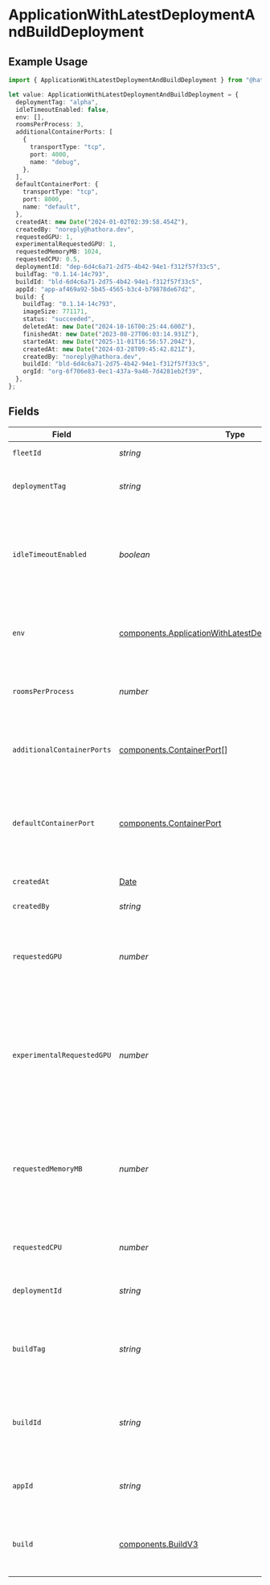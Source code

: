 # ApplicationWithLatestDeploymentAndBuildDeployment

## Example Usage

```typescript
import { ApplicationWithLatestDeploymentAndBuildDeployment } from "@hathora/cloud-sdk-typescript/models/components";

let value: ApplicationWithLatestDeploymentAndBuildDeployment = {
  deploymentTag: "alpha",
  idleTimeoutEnabled: false,
  env: [],
  roomsPerProcess: 3,
  additionalContainerPorts: [
    {
      transportType: "tcp",
      port: 4000,
      name: "debug",
    },
  ],
  defaultContainerPort: {
    transportType: "tcp",
    port: 8000,
    name: "default",
  },
  createdAt: new Date("2024-01-02T02:39:58.454Z"),
  createdBy: "noreply@hathora.dev",
  requestedGPU: 1,
  experimentalRequestedGPU: 1,
  requestedMemoryMB: 1024,
  requestedCPU: 0.5,
  deploymentId: "dep-6d4c6a71-2d75-4b42-94e1-f312f57f33c5",
  buildTag: "0.1.14-14c793",
  buildId: "bld-6d4c6a71-2d75-4b42-94e1-f312f57f33c5",
  appId: "app-af469a92-5b45-4565-b3c4-b79878de67d2",
  build: {
    buildTag: "0.1.14-14c793",
    imageSize: 771171,
    status: "succeeded",
    deletedAt: new Date("2024-10-16T00:25:44.600Z"),
    finishedAt: new Date("2023-08-27T06:03:14.931Z"),
    startedAt: new Date("2025-11-01T16:56:57.204Z"),
    createdAt: new Date("2024-03-28T09:45:42.821Z"),
    createdBy: "noreply@hathora.dev",
    buildId: "bld-6d4c6a71-2d75-4b42-94e1-f312f57f33c5",
    orgId: "org-6f706e83-0ec1-437a-9a46-7d4281eb2f39",
  },
};
```

## Fields

| Field                                                                                                                                                     | Type                                                                                                                                                      | Required                                                                                                                                                  | Description                                                                                                                                               | Example                                                                                                                                                   |
| --------------------------------------------------------------------------------------------------------------------------------------------------------- | --------------------------------------------------------------------------------------------------------------------------------------------------------- | --------------------------------------------------------------------------------------------------------------------------------------------------------- | --------------------------------------------------------------------------------------------------------------------------------------------------------- | --------------------------------------------------------------------------------------------------------------------------------------------------------- |
| `fleetId`                                                                                                                                                 | *string*                                                                                                                                                  | :heavy_minus_sign:                                                                                                                                        | The id of the fleet.                                                                                                                                      |                                                                                                                                                           |
| `deploymentTag`                                                                                                                                           | *string*                                                                                                                                                  | :heavy_minus_sign:                                                                                                                                        | Arbitrary metadata associated with a deployment.                                                                                                          | alpha                                                                                                                                                     |
| `idleTimeoutEnabled`                                                                                                                                      | *boolean*                                                                                                                                                 | :heavy_check_mark:                                                                                                                                        | Option to shut down processes that have had no new connections or rooms<br/>for five minutes.                                                             |                                                                                                                                                           |
| `env`                                                                                                                                                     | [components.ApplicationWithLatestDeploymentAndBuildEnv](../../models/components/applicationwithlatestdeploymentandbuildenv.md)[]                          | :heavy_check_mark:                                                                                                                                        | The environment variable that our process will have access to at runtime.                                                                                 |                                                                                                                                                           |
| `roomsPerProcess`                                                                                                                                         | *number*                                                                                                                                                  | :heavy_check_mark:                                                                                                                                        | Governs how many [rooms](https://hathora.dev/docs/concepts/hathora-entities#room) can be scheduled in a process.                                          | 3                                                                                                                                                         |
| `additionalContainerPorts`                                                                                                                                | [components.ContainerPort](../../models/components/containerport.md)[]                                                                                    | :heavy_check_mark:                                                                                                                                        | Additional ports your server listens on.                                                                                                                  | {<br/>"transportType": "tcp",<br/>"port": 4000,<br/>"name": "debug"<br/>}                                                                                 |
| `defaultContainerPort`                                                                                                                                    | [components.ContainerPort](../../models/components/containerport.md)                                                                                      | :heavy_check_mark:                                                                                                                                        | A container port object represents the transport configruations for how your server will listen.                                                          |                                                                                                                                                           |
| `createdAt`                                                                                                                                               | [Date](https://developer.mozilla.org/en-US/docs/Web/JavaScript/Reference/Global_Objects/Date)                                                             | :heavy_check_mark:                                                                                                                                        | When the deployment was created.                                                                                                                          |                                                                                                                                                           |
| `createdBy`                                                                                                                                               | *string*                                                                                                                                                  | :heavy_check_mark:                                                                                                                                        | N/A                                                                                                                                                       | noreply@hathora.dev                                                                                                                                       |
| `requestedGPU`                                                                                                                                            | *number*                                                                                                                                                  | :heavy_minus_sign:                                                                                                                                        | The number of GPUs allocated to your process. Must be an integer.<br/>If not provided, the requested GPU is 0.                                            | 1                                                                                                                                                         |
| `experimentalRequestedGPU`                                                                                                                                | *number*                                                                                                                                                  | :heavy_minus_sign:                                                                                                                                        | EXPERIMENTAL - this feature is in closed beta.<br/>The number of GPUs allocated to your process. Must be an integer.<br/>If not provided, the requested GPU is 0. | 1                                                                                                                                                         |
| `requestedMemoryMB`                                                                                                                                       | *number*                                                                                                                                                  | :heavy_check_mark:                                                                                                                                        | The amount of memory allocated to your process. By default, this is capped<br/>at 8192 MB, but can be increased further on the Enterprise tier.           | 1024                                                                                                                                                      |
| `requestedCPU`                                                                                                                                            | *number*                                                                                                                                                  | :heavy_check_mark:                                                                                                                                        | The number of cores allocated to your process.                                                                                                            | 0.5                                                                                                                                                       |
| `deploymentId`                                                                                                                                            | *string*                                                                                                                                                  | :heavy_check_mark:                                                                                                                                        | System generated id for a deployment.                                                                                                                     | dep-6d4c6a71-2d75-4b42-94e1-f312f57f33c5                                                                                                                  |
| `buildTag`                                                                                                                                                | *string*                                                                                                                                                  | :heavy_minus_sign:                                                                                                                                        | Tag to associate an external version with a build. It is accessible via [`GetBuild()`](https://hathora.dev/api#tag/BuildsV3/operation/GetBuild).          | 0.1.14-14c793                                                                                                                                             |
| `buildId`                                                                                                                                                 | *string*                                                                                                                                                  | :heavy_check_mark:                                                                                                                                        | System generated id for a build. Can also be user defined when creating a build.                                                                          | bld-6d4c6a71-2d75-4b42-94e1-f312f57f33c5                                                                                                                  |
| `appId`                                                                                                                                                   | *string*                                                                                                                                                  | :heavy_check_mark:                                                                                                                                        | System generated unique identifier for an application.                                                                                                    | app-af469a92-5b45-4565-b3c4-b79878de67d2                                                                                                                  |
| `build`                                                                                                                                                   | [components.BuildV3](../../models/components/buildv3.md)                                                                                                  | :heavy_check_mark:                                                                                                                                        | A build represents a game server artifact and its associated metadata.                                                                                    |                                                                                                                                                           |